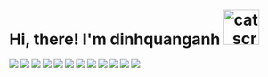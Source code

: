 # Hi, there! I'm dinhquanganh  <img src="https://emoji.gg/assets/emoji/9442-cat-scratch.gif" width="64px" height="64px" alt="cat_scratch">

<img src="https://github-readme-stats.vercel.app/api?username=dinhquanganh&theme=react&show_icons=true&count_private=true">
<img src="https://github-readme-stats.vercel.app/api/top-langs/?username=dinhquanganh&theme=react&layout=compact&langs_count=10">
<img src="https://github-readme-stats.vercel.app/api/pin/?username=dinhquanganh&repo=dinhquanganh>
<a href=https://www.facebook.com/pastetu> <img src="https://img.shields.io/badge/Facebook-%231877F2.svg?style=for-the-badge&logo=Facebook&logoColor=white"> </a>
<img src="https://img.shields.io/badge/html5-%23E34F26.svg?style=for-the-badge&logo=html5&logoColor=white">
<img src="https://img.shields.io/badge/css3-%231572B6.svg?style=for-the-badge&logo=css3&logoColor=white">                                                                          <img src="https://img.shields.io/badge/javascript-%23323330.svg?style=for-the-badge&logo=javascript&logoColor=%23F7DF1E">
<img src="https://img.shields.io/badge/react-%2320232a.svg?style=for-the-badge&logo=react&logoColor=%2361DAFB">
<img src="https://img.shields.io/badge/tailwindcss-%2338B2AC.svg?style=for-the-badge&logo=tailwind-css&logoColor=white">
<img src="https://img.shields.io/badge/node.js-6DA55F?style=for-the-badge&logo=node.js&logoColor=white">                                                                           <img src="https://img.shields.io/badge/Next-black?style=for-the-badge&logo=next.js&logoColor=white">                                            
<img src="https://komarev.com/ghpvc/?username=dinhquanganh&color=blue">
<img src="https://contrib.rocks/image?repo=dinhquanganh/HRM_ZeliosSea"



<!--
**dinhquanganh/dinhquanganh** is a ✨ _special_ ✨ repository because its `README.md` (this file) appears on your GitHub profile.

Here are some ideas to get you started:

- 🔭 I’m currently working on ...
- 🌱 I’m currently learning ...
- 👯 I’m looking to collaborate on ...
- 🤔 I’m looking for help with ...
- 💬 Ask me about ...
- 📫 How to reach me: ...
- 😄 Pronouns: ...
- ⚡ Fun fact: ...
-->
